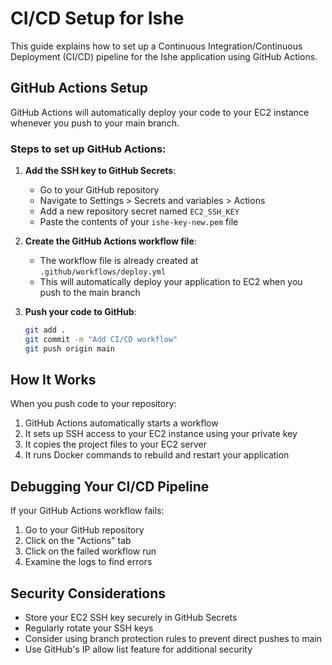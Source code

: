 # CI/CD Setup for Ishe

This guide explains how to set up a Continuous Integration/Continuous Deployment (CI/CD) pipeline for the Ishe application using GitHub Actions.

## GitHub Actions Setup

GitHub Actions will automatically deploy your code to your EC2 instance whenever you push to your main branch.

### Steps to set up GitHub Actions:

1. **Add the SSH key to GitHub Secrets**:
   - Go to your GitHub repository
   - Navigate to Settings > Secrets and variables > Actions
   - Add a new repository secret named `EC2_SSH_KEY`
   - Paste the contents of your `ishe-key-new.pem` file

2. **Create the GitHub Actions workflow file**:
   - The workflow file is already created at `.github/workflows/deploy.yml`
   - This will automatically deploy your application to EC2 when you push to the main branch

3. **Push your code to GitHub**:
   ```bash
   git add .
   git commit -m "Add CI/CD workflow"
   git push origin main
   ```

## How It Works

When you push code to your repository:
1. GitHub Actions automatically starts a workflow
2. It sets up SSH access to your EC2 instance using your private key
3. It copies the project files to your EC2 server
4. It runs Docker commands to rebuild and restart your application

## Debugging Your CI/CD Pipeline

If your GitHub Actions workflow fails:
1. Go to your GitHub repository
2. Click on the "Actions" tab
3. Click on the failed workflow run
4. Examine the logs to find errors

## Security Considerations

- Store your EC2 SSH key securely in GitHub Secrets
- Regularly rotate your SSH keys
- Consider using branch protection rules to prevent direct pushes to main
- Use GitHub's IP allow list feature for additional security 